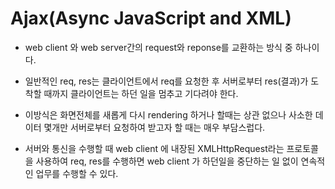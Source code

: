 # Ajax(Async JavaScript and XML)
* web client 와 web server간의 request와 reponse를 교환하는 방식 중 하나이다. 
* 일반적인 req, res는 클라이언트에서 req를 요청한 후 서버로부터 res(결과)가 도착할 때까지
 클라이언트는 하던 일을 멈추고 기다려야 한다. 
 
 * 이방식은 화면전체를 새롭게 다시 rendering 하거나 할때는 상관 없으나
 사소한 데이터 몇개만 서버로부터 요청하여 받고자 할 때는 매우 부담스럽다. 
 
* 서버와 통신을 수행할 때 web client 에 내장된 XMLHttpRequest라는 프로토콜을 사용하여 req, res를 수행하면
 web client 가 하던일을 중단하는 일 없이 연속적인 업무를 수행할 수 있다. 

